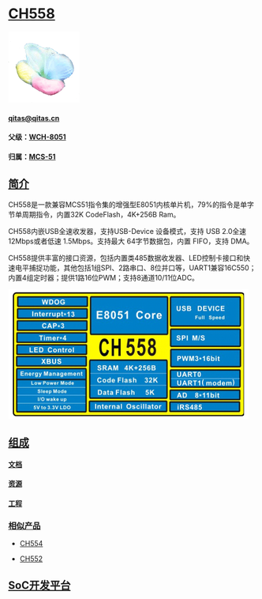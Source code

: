 ﻿# [CH558](https://github.com/sochub/CH558) 

[![sites](SoC/SoC.png)](http://www.qitas.cn) 

####  qitas@qitas.cn

#### 父级：[WCH-8051](https://github.com/sochub/WCH-8051) 
#### 归属：[MCS-51](https://github.com/sochub/MCS-51) 

## [简介](https://github.com/sochub/CH558/wiki)

CH558是一款兼容MCS51指令集的增强型E8051内核单片机，79%的指令是单字节单周期指令，内置32K CodeFlash，4K+256B Ram。

CH558内嵌USB全速收发器，支持USB-Device 设备模式，支持 USB 2.0全速 12Mbps或者低速 1.5Mbps。支持最大 64字节数据包，内置 FIFO，支持 DMA。

CH558提供丰富的接口资源，包括内置类485数据收发器、LED控制卡接口和快速电平捕捉功能，其他包括1组SPI、2路串口、8位并口等，UART1兼容16C550；内置4组定时器；提供1路16位PWM；支持8通道10/11位ADC。

[![sites](SoC/CH558.png)](http://www.wch.cn/products/CH558.html) 

## [组成](https://github.com/sochub/CH558)

#### [文档](docs/)

#### [资源](src/)

#### [工程](project/)

### [相似产品](https://github.com/sochub/CH558)

- [CH554](https://github.com/sochub/CH554) 

- [CH552](https://github.com/sochub/CH552) 

##  [SoC开发平台](http://www.qitas.cn)  



